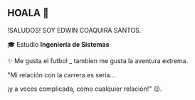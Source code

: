 ## HOALA 👋
 !SALUDOS! SOY EDWIN COAQUIRA SANTOS.
 
🎓 Estudio **Ingeniería de Sistemas** 

  ✨ Me gusta el futbol _ tambien me gusta la aventura extrema. 

"Mi relación con la carrera es seria... 

¡y a veces complicada, como cualquier relación!" 😉.
